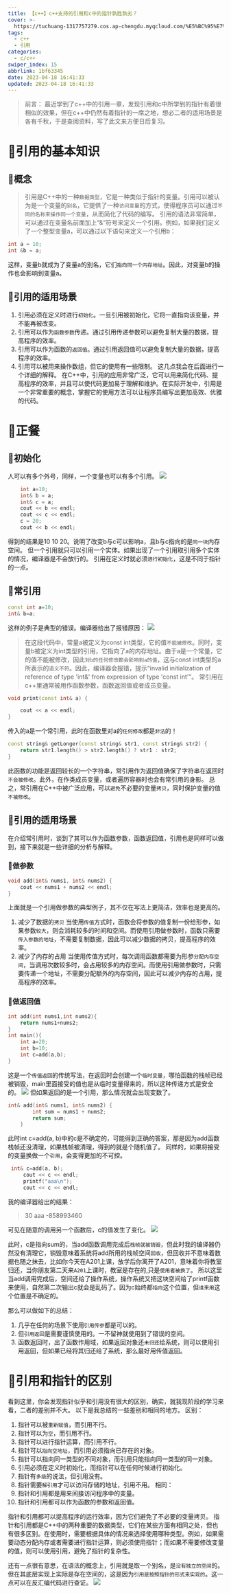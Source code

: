 ```yaml
---
title: 【c++】c++支持的引用和c中的指针孰胜孰劣？
cover: >-
  https://tuchuang-1317757279.cos.ap-chengdu.myqcloud.com/%E5%BC%95%E7%94%A8-5.png
tags:
  - c++
  - 引用
categories:
  - c/c++
swiper_index: 15
abbrlink: 1bf63345
date: 2023-04-18 16:41:33
updated: 2023-04-18 16:41:33
---
```


> 前言： 最近学到了c\++中的引用一章，发现引用和c中所学到的指针有着很相似的效果，但在c\++中仍然有着指针的一席之地，想必二者的适用场景是各有千秋，于是查阅资料，写了此文来方便日后复习。

# 🍐引用的基本知识
## 🍊概念
>引用是C++中的一种`数据类型`，它是一种类似于指针的变量。引用可以被认为是一个变量的`别名`，它提供了一种`访问变量`的方式，使得程序员可以通过`不同的名称来操作同一个变量`，从而简化了代码的编写。
引用的语法非常简单，可以通过在变量名前面加上“&”符号来定义一个引用。例如，如果我们定义了一个整型变量a，可以通过以下语句来定义一个引用b：

```c++
int a = 10;
int &b = a;
```

这样，变量b就成为了变量a的别名，它们`指向同一个内存地址`。因此，对变量b的操作也会影响到变量a。

## 🍅引用的适用场景

1. 引用必须在定义时进行`初始化`。一旦引用被初始化，它将一直指向该变量，并不能再被改变。
2. 引用可以作为`函数参数`传递。通过引用传递参数可以避免复制大量的数据，提高程序的效率。
3. 引用可以作为函数的`返回值`。通过引用返回值可以避免复制大量的数据，提高程序的效率。
4. 引用可以被用来操作数组，但它的使用有一些限制。
这几点我会在后面进行一个详细的解释。
在C++中，引用的应用非常广泛，它可以用来简化代码、提高程序的效率，并且可以使代码更加易于理解和维护。在实际开发中，引用是一个非常重要的概念，掌握它的使用方法可以让程序员编写出更加高效、优雅的代码。

# 🍑正餐
## 🥑初始化
人可以有多个外号，同样，一个变量也可以有多个引用。
<img src='https://tuchuang-1317757279.cos.ap-chengdu.myqcloud.com/%E5%BC%95%E7%94%A8-1.png'>
```c++
    int a=10;
    int& b = a;
	int& c = a;
	cout << b << endl;
	cout << c << endl;
	c = 20;
	cout << b << endl;
```
得到的结果是10 10 20。说明了改变b与c可以影响a，且b与c指向的是`同一块`内存空间。
但一个引用就只可以引用一个实体。如果出现了一个引用取引用多个实体的情况，编译器是不会放行的。
引用在定义时就必须`进行初始化`，这是不同于指针的一点。

## 🍍常引用
```c++
const int a=10;
int& b=a;
```
这样的例子是典型的错误。编译器给出了报错原因：
<img src='https://tuchuang-1317757279.cos.ap-chengdu.myqcloud.com/%E5%BC%95%E7%94%A8-2.png'>
> 在这段代码中，常量a被定义为const int类型，它的值`不能被修改`。同时，变量b被定义为int类型的引用，它指向了a的内存地址。由于a是一个常量，它的值不能被修改，因此`对b的任何修改都会影响到a的值`，这与const int类型的a所表示的`语义不符`。因此，编译器会报错，提示“invalid initialization of reference of type 'int&' from expression of type 'const int'”。
常引用在c++里通常被用作函数参数，函数返回值或者成员变量。
```c++
void print(const int& a) {

	cout << a << endl;
}
```
传入的a是一个常引用，此时在函数里对a的`任何修改`都是`非法`的！
```c++
const string& getLonger(const string& str1, const string& str2) {
    return str1.length() > str2.length() ? str1 : str2;
}
```
此函数的功能是返回较长的一个字符串，常引用作为返回值确保了字符串在返回时`不会被修改`。此外，在作类成员变量，或者遍历容器时也会有常引用的身影。
总之，常引用在C++中被广泛应用，可以`避免`不必要的变量`拷贝`，同时保护变量的值`不被修改`。

## 🍇引用的适用场景
在介绍常引用时，谈到了其可以作为函数参数，函数返回值，引用也是同样可以做到，接下来就是一些详细的分析与解释。
### 🌰做参数
```c++
void add(int& nums1, int& nums2) {
	cout << nums1 + nums2 << endl;
}
```
上面就是一个引用做参数的典型例子，其不仅在写法上更简洁，效率也是更高的。

1. 减少了数据的`拷贝`
当使用`传值`方式时，函数会将参数的值复制一份给形参，如果参数`较大`，则会消耗较多的时间和空间。而使用引用做参数时，函数只需要`传入参数的地址`，不需要复制数据，因此可以减少数据的拷贝，提高程序的效率。
2. 减少了内存的占用
当使用传值方式时，每次调用函数都需要为形参`分配内存空间`，当调用次数较多时，会占用较多的内存空间。而使用引用做参数时，只需要传递一个地址，不需要分配额外的内存空间，因此可以减少内存的占用，提高程序的效率。
### 🥐做返回值
```c++
int add(int nums1,int nums2){
    return nums1+nums2;
}
int main(){
    int a=20;
    int b=10;
    int c=add(a,b);
}
```
这是一个`传值返回`的传统写法，在返回时会创建一个`临时变量`，哪怕函数的栈帧已经被销毁，main里面接受的值也是从临时变量得来的，所以这种传递方式是安全的。
<img src='https://tuchuang-1317757279.cos.ap-chengdu.myqcloud.com/%E5%BC%95%E7%94%A8-3.png'>
但如果返回的是一个引用，那么情况就会出现变数了。
```c++
int& add(int& nums1, int& nums2) {
		int sum = nums1 + nums2;
		return sum;
	}
```
此时int c=add(a, b)中的c是不确定的，可能得到正确的答案，那是因为add函数栈帧还没清理，如果栈帧被清理，得到的就是个随机值了。
同样的，如果将接受的变量换做一个`引用`，会变得更加的不可控。
```c++
 int& c=add(a, b);
	 cout << c << endl;
	 printf("aaa\n");
	 cout << c << endl;
```
我的编译器给出的结果：
> 30
aaa
-858993460

可见在随意的调用另一个函数后，c的值发生了变化。
<img src='https://tuchuang-1317757279.cos.ap-chengdu.myqcloud.com/%E5%BC%95%E7%94%A8-4.png'>

此时，c是指向sum的，当add函数调用完成后`栈帧就被销毁`，但此时我的编译器仍然没有清理它，销毁意味着系统将add所用的栈帧空间`回收`，但回收并不意味着数据也随之抹去，比如你今天在A201上课，放学后你离开了A201，意味着你将教室归还，当你朋友第二天来`A201`上课时，教室是存在的,只是`使用者被换了`。
所以这里当add调用完成后，空间还给了操作系统，操作系统又把这块空间给了printf函数来使用，自然第二次输出c就会是乱码了。因为c始终都`指向`这个位置，但`谁来用`这个位置是不确定的。

那么可以做如下的总结：
1. 几乎在任何的场景下使用`引用传参`都是可以的。
2. 但`引用返回`是需要谨慎使用的。一不留神就使用到了错误的空间。
3. 函数返回时，出了函数作用域，如果返回对象还`未归还`给系统，则可以使用引用返回，但如果已经将其归还给了系统，那么最好用传值返回。


# 🌽引用和指针的区别

看到这里，你会发现指针似乎和引用没有很大的区别，确实，就我现阶段的学习来看，二者的差别并不大。
以下是我总结的一些差别和相同的地方。
区别：
1. 指针可以被`重新赋值`，而引用不行。
2. 指针可以为`空`，而引用不行。
3. 指针可以进行指针运算，而引用不行。
4. 指针可以`指向空地址`，而引用必须指向已存在的对象。
5. 指针可以指向同一类型的不同对象，而引用只能指向同一类型的同一对象。
6. 引用必须在定义时初始化，而指针可以在任何时候进行初始化。
7. 指针有`多级`的说法，但引用没有。
8. 指针需要`解引用`才可以访问存储的地址，引用不用。
相同：
1. 指针和引用都是用来间接访问程序中的变量。
2. 指针和引用都可以作为函数的参数和返回值。

指针和引用都可以提高程序的运行效率，因为它们避免了不必要的变量拷贝。
指针和引用都是C++中的两种重要的数据类型，它们在某些方面有相同之处，但也有很多区别。在使用时，需要根据具体的情况来选择使用哪种类型。例如，如果需要动态分配内存或者需要进行指针运算，则必须使用指针；而如果不需要修改变量的值，则可以使用引用，避免了指针的复杂性。

还有一点很有意思，在语法的概念上，引用就是取一个别名，是`没有独立的空间`的。但在其底层实现上实际是存在空间的，这是因为`引用是按照指针的形式来实现的`。这一点可以在反汇编代码进行查证。
<img src='https://tuchuang-1317757279.cos.ap-chengdu.myqcloud.com/%E5%BC%95%E7%94%A8-5.png'>





